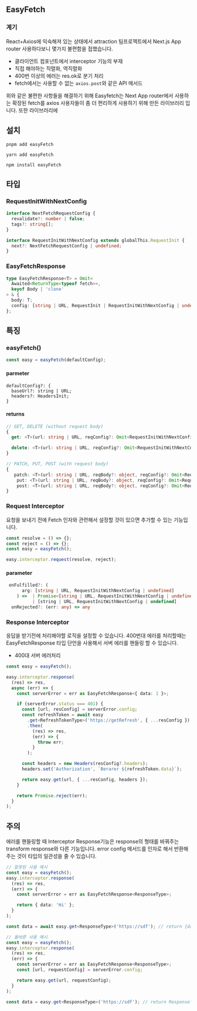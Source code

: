 ## EasyFetch

### 계기

React+Axios에 익숙해져 있는 상태에서 attraction 팀프로젝트에서 Next.js App router 사용하다보니 몇가지 불편함을 접했습니다.

- 클라이언트 컴포넌트에서 interceptor 기능의 부재
- 직접 해야하는 직렬화, 역직렬화
- 400번 이상의 에러는 res.ok로 분기 처리
- fetch에서는 사용할 수 없는 `axios.post`와 같은 API 메서드

위와 같은 불편한 사항들을 해결하기 위해 Easyfetch는 Next App router에서 사용하는 확장된 fetch를 axios 사용자들이 좀 더 편리하게 사용하기 위해 만든 라이브러리 입니다. 또한 라이브러리에

## 설치

```
pnpm add easyFetch
```

```
yarn add easyFetch
```

```
npm install easyFetch
```

## 타입

### RequestInitWithNextConfig

```ts
interface NextFetchRequestConfig {
  revalidate?: number | false;
  tags?: string[];
}

interface RequestInitWithNextConfig extends globalThis.RequestInit {
  next?: NextFetchRequestConfig | undefined;
}
```

### EasyFetchResponse

```ts
type EasyFetchResponse<T> = Omit<
  Awaited<ReturnType<typeof fetch>>,
  keyof Body | 'clone'
> & {
  body: T;
  config: [string | URL, RequestInit | RequestInitWithNextConfig | undefined];
};
```

## 특징

### easyFetch()

```ts
const easy = easyFetch(defaultConfig);
```

#### parmeter

```
defaultConfig?: {
  baseUrl?: string | URL;
  headers?: HeadersInit;
}
```

#### returns

```ts
// GET, DELETE (without request body)
{
  get: <T>(url: string | URL, reqConfig?: Omit<RequestInitWithNextConfig, "method">) => Promise<EasyFetchResponse<T>>;

  delete: <T>(url: string | URL, reqConfig?: Omit<RequestInitWithNextConfig, "method">) => Promise<EasyFetchResponse<T>>;
}

// PATCH, PUT, POST (with request body)
{
   patch: <T>(url: string | URL, reqBody?: object, reqConfig?: Omit<RequestInitWithNextConfig, "method">) => Promise<EasyFetchResponse<T>>;
    put: <T>(url: string | URL, reqBody?: object, reqConfig?: Omit<RequestInitWithNextConfig, "method">) => Promise<EasyFetchResponse<T>>;
    post: <T>(url: string | URL, reqBody?: object, reqConfig?: Omit<RequestInitWithNextConfig, "method">) => Promise<EasyFetchResponse<T>>;
}
```

### Request Interceptor

요청을 보내기 전에 Fetch 인자와 관련해서 설정할 것이 있으면 추가할 수 있는 기능입니다.

```ts
const resolve = () => {};
const reject = () => {};
const easy = easyFetch();

easy.interceptor.request(resolve, reject);
```

#### parameter

```ts
 onFulfilled?: (
      arg: [string | URL, RequestInitWithNextConfig | undefined]
    ) =>  | Promise<[string | URL, RequestInitWithNextConfig | undefined]>
          | [string | URL, RequestInitWithNextConfig | undefined]
  onRejected?: (err: any) => any
```

### Response Interceptor

응답을 받기전에 처리해야할 로직을 설정할 수 있습니다. 400번대 에러를 처리할때는 EasyFetchResponse 타입 단언을 사용해서 서버 에러를 핸들링 할 수 있습니다.

- 400대 서버 에러처리

```ts
const easy = easyFetch();

easy.interceptor.response(
  (res) => res,
  async (err) => {
    const serverError = err as EasyFetchResponse<{ data: 1 }>;

    if (serverError.status === 401) {
      const [url, resConfig] = serverError.config;
      const refreshToken = await easy
        .get<RefreshTokenType>('https://getRefresh', { ...resConfig })
        .then(
          (res) => res,
          (err) => {
            throw err;
          }
        );

      const headers = new Headers(resConfig?.headers);
      headers.set('Authorization', `Berarer ${refreshToken.data}`);

      return easy.get(url, { ...resConfig, headers });
    }

    return Promise.reject(err);
  }
);
```

## 주의

에러를 핸들링할 때 Interceptor Response기능은 response의 형태를 바꿔주는 transform response와 다른 기능입니다. error config 메서드를 인자로 해서 반환해주는 것이 타입의 일관성을 줄 수 있습니다.

```ts
// 잘못된 사용 예시
const easy = easyFetch();
easy.interceptor.response(
  (res) => res,
  (err) => {
    const serverError = err as EasyFetchResponse<ResponseType>;

    return { data: 'Hi' };
  }
);

const data = await easy.get<ResponseType>('https://sdf'); // return {data: 'Hi'}

// 올바른 사용 예시
const easy = easyFetch();
easy.interceptor.response(
  (res) => res,
  (err) => {
    const serverError = err as EasyFetchResponse<ResponseType>;
    const [url, requestConfig] = serverError.config;

    return easy.get(url, requestConfig);
  }
);

const data = easy.get<ResponseType>('https://sdf'); // return ResponseType Data
```
